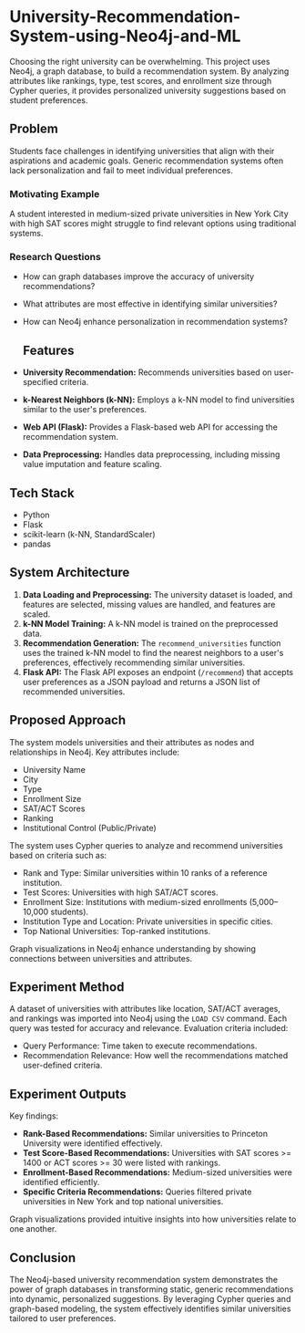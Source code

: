 # University-Recommendation-System-using-Neo4j-and-ML
Choosing the right university can be overwhelming. This project uses Neo4j, a graph database, to build a recommendation system. By analyzing attributes like rankings, type, test scores, and enrollment size through Cypher queries, it provides personalized university suggestions based on student preferences.

## Problem

Students face challenges in identifying universities that align with their aspirations and academic goals. Generic recommendation systems often lack personalization and fail to meet individual preferences.

### Motivating Example

A student interested in medium-sized private universities in New York City with high SAT scores might struggle to find relevant options using traditional systems.

### Research Questions

* How can graph databases improve the accuracy of university recommendations?
* What attributes are most effective in identifying similar universities?
* How can Neo4j enhance personalization in recommendation systems?
  ## Features

* **University Recommendation:** Recommends universities based on user-specified criteria.
* **k-Nearest Neighbors (k-NN):** Employs a k-NN model to find universities similar to the user's preferences.
* **Web API (Flask):** Provides a Flask-based web API for accessing the recommendation system.
* **Data Preprocessing:** Handles data preprocessing, including missing value imputation and feature scaling.

## Tech Stack

* Python
* Flask
* scikit-learn (k-NN, StandardScaler)
* pandas
  
## System Architecture

1.  **Data Loading and Preprocessing:** The university dataset is loaded, and features are selected, missing values are handled, and features are scaled.
2.  **k-NN Model Training:** A k-NN model is trained on the preprocessed data.
3.  **Recommendation Generation:** The `recommend_universities` function uses the trained k-NN model to find the nearest neighbors to a user's preferences, effectively recommending similar universities.
4.  **Flask API:** The Flask API exposes an endpoint (`/recommend`) that accepts user preferences as a JSON payload and returns a JSON list of recommended universities.

## Proposed Approach

The system models universities and their attributes as nodes and relationships in Neo4j. Key attributes include:

* University Name
* City
* Type
* Enrollment Size
* SAT/ACT Scores
* Ranking
* Institutional Control (Public/Private)

The system uses Cypher queries to analyze and recommend universities based on criteria such as:

* Rank and Type: Similar universities within 10 ranks of a reference institution.
* Test Scores: Universities with high SAT/ACT scores.
* Enrollment Size: Institutions with medium-sized enrollments (5,000–10,000 students).
* Institution Type and Location: Private universities in specific cities.
* Top National Universities: Top-ranked institutions.

Graph visualizations in Neo4j enhance understanding by showing connections between universities and attributes.

## Experiment Method

A dataset of universities with attributes like location, SAT/ACT averages, and rankings was imported into Neo4j using the `LOAD CSV` command.  Each query was tested for accuracy and relevance.  Evaluation criteria included:

* Query Performance: Time taken to execute recommendations.
* Recommendation Relevance: How well the recommendations matched user-defined criteria.

## Experiment Outputs

Key findings:

* **Rank-Based Recommendations:** Similar universities to Princeton University were identified effectively.
* **Test Score-Based Recommendations:** Universities with SAT scores >= 1400 or ACT scores >= 30 were listed with rankings.
* **Enrollment-Based Recommendations:** Medium-sized universities were identified efficiently.
* **Specific Criteria Recommendations:** Queries filtered private universities in New York and top national universities.

Graph visualizations provided intuitive insights into how universities relate to one another.

## Conclusion

The Neo4j-based university recommendation system demonstrates the power of graph databases in transforming static, generic recommendations into dynamic, personalized suggestions. By leveraging Cypher queries and graph-based modeling, the system effectively identifies similar universities tailored to user preferences.
